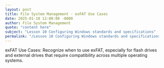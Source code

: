 ```yaml
---
layout: post
title: File System Management - exFAT Use Cases
date: 2025-01-10 12:00:00 -0000
author: File System Management
quote: "content here"
subject: "Lesson 10 Configuring Windows standards and specifications"
permalink: "/Lesson 10 Configuring Windows standards and specifications/File System Management/File System Management - exFAT Use Cases"
---
```


exFAT Use Cases: Recognize when to use exFAT, especially for flash drives and external drives that require compatibility across multiple operating systems.
